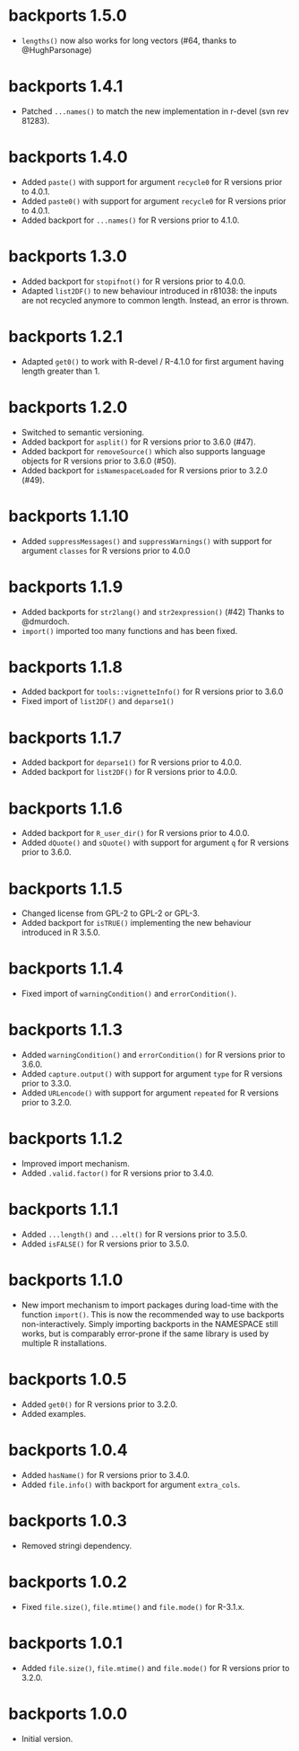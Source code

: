 # backports 1.5.0

* `lengths()` now also works for long vectors (#64, thanks to @HughParsonage)

# backports 1.4.1

* Patched `...names()` to match the new implementation in r-devel (svn rev 81283).

# backports 1.4.0

* Added `paste()` with support for argument `recycle0` for R versions prior to 4.0.1.
* Added `paste0()` with support for argument `recycle0` for R versions prior to 4.0.1.
* Added backport for `...names()` for R versions prior to 4.1.0.

# backports 1.3.0

* Added backport for `stopifnot()` for R versions prior to 4.0.0.
* Adapted `list2DF()` to new behaviour introduced in r81038: the inputs are not recycled anymore
  to common length. Instead, an error is thrown.

# backports 1.2.1

* Adapted `get0()` to work with R-devel / R-4.1.0 for first argument having length greater than 1.

# backports 1.2.0

* Switched to semantic versioning.
* Added backport for `asplit()` for R versions prior to 3.6.0 (#47).
* Added backport for `removeSource()` which also supports language objects for R versions prior to 3.6.0 (#50).
* Added backport for `isNamespaceLoaded` for R versions prior to 3.2.0 (#49).


# backports 1.1.10
* Added `suppressMessages()` and `suppressWarnings()` with support for argument `classes` for R versions prior to 4.0.0

# backports 1.1.9
* Added backports for `str2lang()` and `str2expression()` (#42)
  Thanks to @dmurdoch.
* `import()` imported too many functions and has been fixed.

# backports 1.1.8
* Added backport for `tools::vignetteInfo()` for R versions prior to 3.6.0
* Fixed import of `list2DF()` and `deparse1()`

# backports 1.1.7
* Added backport for `deparse1()` for R versions prior to 4.0.0.
* Added backport for `list2DF()` for R versions prior to 4.0.0.

# backports 1.1.6
* Added backport for `R_user_dir()` for R versions prior to 4.0.0.
* Added `dQuote()` and `sQuote()` with support for argument `q` for R versions prior to 3.6.0.

# backports 1.1.5
* Changed license from GPL-2 to GPL-2 or GPL-3.
* Added backport for `isTRUE()` implementing the new behaviour introduced in R 3.5.0.

# backports 1.1.4
* Fixed import of `warningCondition()` and `errorCondition()`.

# backports 1.1.3

* Added `warningCondition()` and `errorCondition()` for R versions prior to 3.6.0.
* Added `capture.output()` with support for argument `type` for R versions prior to 3.3.0.
* Added `URLencode()` with support for argument `repeated` for R versions prior to 3.2.0.

# backports 1.1.2

* Improved import mechanism.
* Added `.valid.factor()` for R versions prior to 3.4.0.

# backports 1.1.1

* Added `...length()` and `...elt()` for R versions prior to 3.5.0.
* Added `isFALSE()` for R versions prior to 3.5.0.

# backports 1.1.0

* New import mechanism to import packages during load-time with the function `import()`.
  This is now the recommended way to use backports non-interactively.
  Simply importing backports in the NAMESPACE still works, but is comparably error-prone
  if the same library is used by multiple R installations.

# backports 1.0.5

* Added `get0()` for R versions prior to 3.2.0.
* Added examples.

# backports 1.0.4

* Added `hasName()` for R versions prior to 3.4.0.
* Added `file.info()` with backport for argument `extra_cols`.

# backports 1.0.3

* Removed stringi dependency.

# backports 1.0.2

* Fixed `file.size()`, `file.mtime()` and `file.mode()` for R-3.1.x.

# backports 1.0.1

* Added `file.size()`, `file.mtime()` and `file.mode()` for R versions prior to 3.2.0.

# backports 1.0.0

* Initial version.
